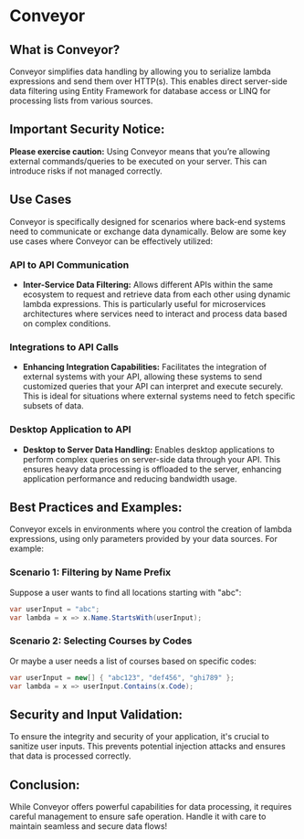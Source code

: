 # Conveyor

## What is Conveyor?
Conveyor simplifies data handling by allowing you to serialize lambda expressions and send them over HTTP(s). 
This enables direct server-side data filtering using Entity Framework for database access or LINQ for processing lists from various sources.

## Important Security Notice:
**Please exercise caution:** Using Conveyor means that you’re allowing external commands/queries to be executed on your server. This can introduce risks if not managed correctly.

## Use Cases

Conveyor is specifically designed for scenarios where back-end systems need to communicate or exchange data dynamically. Below are some key use cases where Conveyor can be effectively utilized:

### API to API Communication
- **Inter-Service Data Filtering:** Allows different APIs within the same ecosystem to request and retrieve data from each other using dynamic lambda expressions. This is particularly useful for microservices architectures where services need to interact and process data based on complex conditions.

### Integrations to API Calls
- **Enhancing Integration Capabilities:** Facilitates the integration of external systems with your API, allowing these systems to send customized queries that your API can interpret and execute securely. This is ideal for situations where external systems need to fetch specific subsets of data.

### Desktop Application to API
- **Desktop to Server Data Handling:** Enables desktop applications to perform complex queries on server-side data through your API. This ensures heavy data processing is offloaded to the server, enhancing application performance and reducing bandwidth usage.


## Best Practices and Examples:
Conveyor excels in environments where you control the creation of lambda expressions, using only parameters provided by your data sources. For example:

### Scenario 1: Filtering by Name Prefix
Suppose a user wants to find all locations starting with "abc":
```csharp
var userInput = "abc";
var lambda = x => x.Name.StartsWith(userInput);
```

### Scenario 2: Selecting Courses by Codes
Or maybe a user needs a list of courses based on specific codes:
```csharp
var userInput = new[] { "abc123", "def456", "ghi789" };
var lambda = x => userInput.Contains(x.Code);
```

## Security and Input Validation:
To ensure the integrity and security of your application, it's crucial to sanitize user inputs. This prevents potential injection attacks and ensures that data is processed correctly. 

## Conclusion:
While Conveyor offers powerful capabilities for data processing, it requires careful management to ensure safe operation. Handle it with care to maintain seamless and secure data flows!